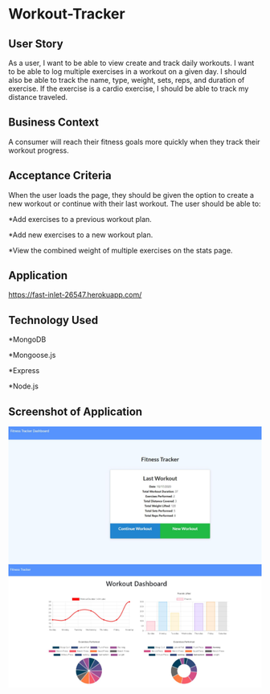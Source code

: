# Workout-Tracker

## User Story

As a user, I want to be able to view create and track daily workouts. I want to be able to log multiple exercises in a workout on a given day. I should also be able to track the name, type, weight, sets, reps, and duration of exercise. If the exercise is a cardio exercise, I should be able to track my distance traveled.


## Business Context
A consumer will reach their fitness goals more quickly when they track their workout progress.

## Acceptance Criteria
When the user loads the page, they should be given the option to create a new workout or continue with their last workout.
The user should be able to:


*Add exercises to a previous workout plan.


*Add new exercises to a new workout plan.


*View the combined weight of multiple exercises on the stats page.

## Application
https://fast-inlet-26547.herokuapp.com/


## Technology Used
*MongoDB

*Mongoose.js

*Express

*Node.js

## Screenshot of Application
<img src="public\images\fitnesstracker.JPG" width="700px">
<img src="public\images\Workoutdashboard.JPG" width="700px">

